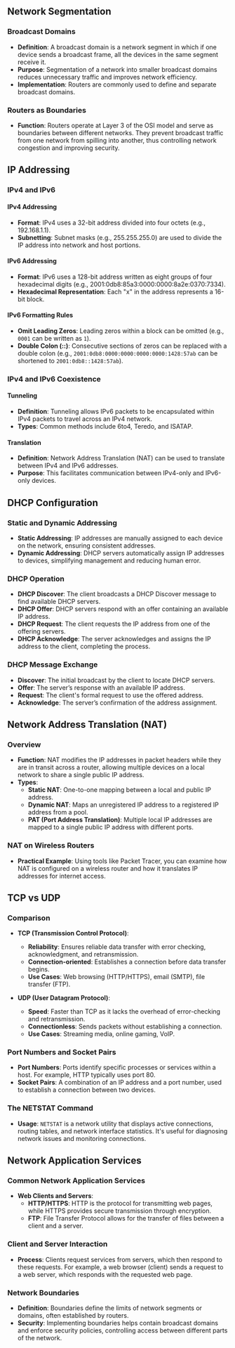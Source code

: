 ## Network Segmentation

### Broadcast Domains
- **Definition**: A broadcast domain is a network segment in which if one device sends a broadcast frame, all the devices in the same segment receive it.
- **Purpose**: Segmentation of a network into smaller broadcast domains reduces unnecessary traffic and improves network efficiency.
- **Implementation**: Routers are commonly used to define and separate broadcast domains.

### Routers as Boundaries
- **Function**: Routers operate at Layer 3 of the OSI model and serve as boundaries between different networks. They prevent broadcast traffic from one network from spilling into another, thus controlling network congestion and improving security.

## IP Addressing

### IPv4 and IPv6

#### IPv4 Addressing
- **Format**: IPv4 uses a 32-bit address divided into four octets (e.g., 192.168.1.1).
- **Subnetting**: Subnet masks (e.g., 255.255.255.0) are used to divide the IP address into network and host portions.

#### IPv6 Addressing
- **Format**: IPv6 uses a 128-bit address written as eight groups of four hexadecimal digits (e.g., 2001:0db8:85a3:0000:0000:8a2e:0370:7334).
- **Hexadecimal Representation**: Each "x" in the address represents a 16-bit block.
  
#### IPv6 Formatting Rules
- **Omit Leading Zeros**: Leading zeros within a block can be omitted (e.g., `0001` can be written as `1`).
- **Double Colon (::)**: Consecutive sections of zeros can be replaced with a double colon (e.g., `2001:0db8:0000:0000:0000:0000:1428:57ab` can be shortened to `2001:0db8::1428:57ab`).
  
### IPv4 and IPv6 Coexistence

#### Tunneling
- **Definition**: Tunneling allows IPv6 packets to be encapsulated within IPv4 packets to travel across an IPv4 network.
- **Types**: Common methods include 6to4, Teredo, and ISATAP.

#### Translation
- **Definition**: Network Address Translation (NAT) can be used to translate between IPv4 and IPv6 addresses.
- **Purpose**: This facilitates communication between IPv4-only and IPv6-only devices.

## DHCP Configuration

### Static and Dynamic Addressing
- **Static Addressing**: IP addresses are manually assigned to each device on the network, ensuring consistent addresses.
- **Dynamic Addressing**: DHCP servers automatically assign IP addresses to devices, simplifying management and reducing human error.

### DHCP Operation
- **DHCP Discover**: The client broadcasts a DHCP Discover message to find available DHCP servers.
- **DHCP Offer**: DHCP servers respond with an offer containing an available IP address.
- **DHCP Request**: The client requests the IP address from one of the offering servers.
- **DHCP Acknowledge**: The server acknowledges and assigns the IP address to the client, completing the process.

### DHCP Message Exchange
- **Discover**: The initial broadcast by the client to locate DHCP servers.
- **Offer**: The server’s response with an available IP address.
- **Request**: The client's formal request to use the offered address.
- **Acknowledge**: The server’s confirmation of the address assignment.

## Network Address Translation (NAT)

### Overview
- **Function**: NAT modifies the IP addresses in packet headers while they are in transit across a router, allowing multiple devices on a local network to share a single public IP address.
- **Types**:
  - **Static NAT**: One-to-one mapping between a local and public IP address.
  - **Dynamic NAT**: Maps an unregistered IP address to a registered IP address from a pool.
  - **PAT (Port Address Translation)**: Multiple local IP addresses are mapped to a single public IP address with different ports.

### NAT on Wireless Routers
- **Practical Example**: Using tools like Packet Tracer, you can examine how NAT is configured on a wireless router and how it translates IP addresses for internet access.

## TCP vs UDP

### Comparison
- **TCP (Transmission Control Protocol)**:
  - **Reliability**: Ensures reliable data transfer with error checking, acknowledgment, and retransmission.
  - **Connection-oriented**: Establishes a connection before data transfer begins.
  - **Use Cases**: Web browsing (HTTP/HTTPS), email (SMTP), file transfer (FTP).

- **UDP (User Datagram Protocol)**:
  - **Speed**: Faster than TCP as it lacks the overhead of error-checking and retransmission.
  - **Connectionless**: Sends packets without establishing a connection.
  - **Use Cases**: Streaming media, online gaming, VoIP.

### Port Numbers and Socket Pairs
- **Port Numbers**: Ports identify specific processes or services within a host. For example, HTTP typically uses port 80.
- **Socket Pairs**: A combination of an IP address and a port number, used to establish a connection between two devices.

### The NETSTAT Command
- **Usage**: `NETSTAT` is a network utility that displays active connections, routing tables, and network interface statistics. It's useful for diagnosing network issues and monitoring connections.

## Network Application Services

### Common Network Application Services
- **Web Clients and Servers**:
  - **HTTP/HTTPS**: HTTP is the protocol for transmitting web pages, while HTTPS provides secure transmission through encryption.
  - **FTP**: File Transfer Protocol allows for the transfer of files between a client and a server.
  
### Client and Server Interaction
- **Process**: Clients request services from servers, which then respond to these requests. For example, a web browser (client) sends a request to a web server, which responds with the requested web page.

### Network Boundaries
- **Definition**: Boundaries define the limits of network segments or domains, often established by routers.
- **Security**: Implementing boundaries helps contain broadcast domains and enforce security policies, controlling access between different parts of the network.


